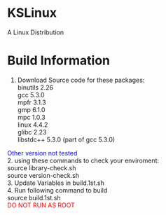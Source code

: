 # KSLinux
A Linux Distribution

Build Information
=================================
1. Download Source code for these packages:<br/>
binutils 2.26<br/>
gcc 5.3.0<br/>
mpfr 3.1.3<br/>
gmp 6.1.0<br/>
mpc 1.0.3<br/>
linux 4.4.2<br/>
glibc 2.23<br/>
libstdc++ 5.3.0 (part of gcc 5.3.0)<br/>
<WARNING style="color:blue;">
Other version not tested
</WARNING><br/>
2. using these commands to check your enviroment:<br/>
source library-check.sh<br/>
source version-check.sh<br/>
3. Update Variables in build.1st.sh<br/>
4. Run following command to build<br/>
source build.1st.sh<br/>
<ERROR style="color:red;">DO NOT RUN AS ROOT</ERROR>
